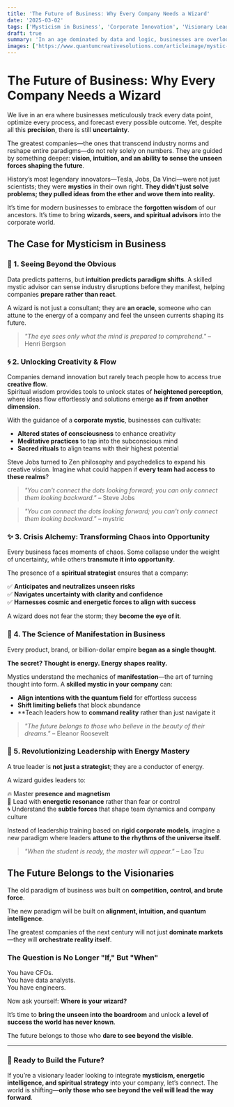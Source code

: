 ```yaml
---
title: 'The Future of Business: Why Every Company Needs a Wizard'
date: '2025-03-02'
tags: ['Mysticism in Business', 'Corporate Innovation', 'Visionary Leadership']
draft: true
summary: 'In an age dominated by data and logic, businesses are overlooking a powerful force—the unseen realm of wisdom, intuition, and spiritual intelligence. This article explores why companies must embrace the mystical by employing a wizard, seer, or spiritual advisor to unlock unprecedented creativity, foresight, and transformational leadership.'
images: ['https://www.quantumcreativesolutions.com/articleimage/mystic-leadership.webp']
---
```


# The Future of Business: Why Every Company Needs a Wizard

We live in an era where businesses meticulously track every data point, optimize every process, and forecast every possible outcome. Yet, despite all this **precision**, there is still **uncertainty**.  

The greatest companies—the ones that transcend industry norms and reshape entire paradigms—do not rely solely on numbers. They are guided by something deeper: **vision, intuition, and an ability to sense the unseen forces shaping the future**.  

History’s most legendary innovators—Tesla, Jobs, Da Vinci—were not just scientists; they were **mystics** in their own right. **They didn’t just solve problems; they pulled ideas from the ether and wove them into reality.**  

It’s time for modern businesses to embrace the **forgotten wisdom** of our ancestors. It’s time to bring **wizards, seers, and spiritual advisors** into the corporate world.

## The Case for Mysticism in Business  

### 🔮 1. Seeing Beyond the Obvious  

Data predicts patterns, but **intuition predicts paradigm shifts**. A skilled mystic advisor can sense industry disruptions before they manifest, helping companies **prepare rather than react**.  

A wizard is not just a consultant; they are **an oracle**, someone who can attune to the energy of a company and feel the unseen currents shaping its future.

> *"The eye sees only what the mind is prepared to comprehend."* – Henri Bergson

### 🌀 2. Unlocking Creativity & Flow  

Companies demand innovation but rarely teach people how to access true **creative flow**.  
Spiritual wisdom provides tools to unlock states of **heightened perception**, where ideas flow effortlessly and solutions emerge **as if from another dimension**.  

With the guidance of a **corporate mystic**, businesses can cultivate:  

- **Altered states of consciousness** to enhance creativity  
- **Meditative practices** to tap into the subconscious mind  
- **Sacred rituals** to align teams with their highest potential  

Steve Jobs turned to Zen philosophy and psychedelics to expand his creative vision. Imagine what could happen if **every team had access to these realms**?

> *"You can't connect the dots looking forward; you can only connect them looking backward."* – Steve Jobs  

> *"You can connect the dots looking forward; you can't only connect them looking backward."* – mystric
### ✨ 3. Crisis Alchemy: Transforming Chaos into Opportunity  

Every business faces moments of chaos. Some collapse under the weight of uncertainty, while others **transmute it into opportunity**.  

The presence of a **spiritual strategist** ensures that a company:  

✅ **Anticipates and neutralizes unseen risks**  
✅ **Navigates uncertainty with clarity and confidence**  
✅ **Harnesses cosmic and energetic forces to align with success**  

A wizard does not fear the storm; they **become the eye of it**.

### 🌌 4. The Science of Manifestation in Business  

Every product, brand, or billion-dollar empire **began as a single thought**.  

**The secret? Thought is energy. Energy shapes reality.**  

Mystics understand the mechanics of **manifestation**—the art of turning thought into form. A **skilled mystic in your company** can:  

- **Align intentions with the quantum field** for effortless success  
- **Shift limiting beliefs** that block abundance  
- **Teach leaders how to **command reality** rather than just navigate it  

> *"The future belongs to those who believe in the beauty of their dreams."* – Eleanor Roosevelt  

### 💎 5. Revolutionizing Leadership with Energy Mastery  

A true leader is **not just a strategist**; they are a conductor of energy.  

A wizard guides leaders to:  

🔥 Master **presence and magnetism**  
🌊 Lead with **energetic resonance** rather than fear or control  
🌀 Understand the **subtle forces** that shape team dynamics and company culture  

Instead of leadership training based on **rigid corporate models**, imagine a new paradigm where leaders **attune to the rhythms of the universe itself**.

> *"When the student is ready, the master will appear."* – Lao Tzu  

## The Future Belongs to the Visionaries  

The old paradigm of business was built on **competition, control, and brute force**.  

The new paradigm will be built on **alignment, intuition, and quantum intelligence**.  

The greatest companies of the next century will not just **dominate markets**—they will **orchestrate reality itself**.  

### The Question is No Longer "If," But "When"  

You have CFOs.  
You have data analysts.  
You have engineers.  

Now ask yourself: **Where is your wizard?**  

It’s time to **bring the unseen into the boardroom** and unlock **a level of success the world has never known**.  

The future belongs to those who **dare to see beyond the visible**.  

---

### 🌠 Ready to Build the Future?  

If you’re a visionary leader looking to integrate **mysticism, energetic intelligence, and spiritual strategy** into your company, let’s connect. The world is shifting—**only those who see beyond the veil will lead the way forward**.  


